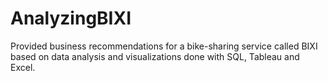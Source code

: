 # AnalyzingBIXI
Provided business recommendations for a bike-sharing service called BIXI based on data analysis and visualizations done with SQL, Tableau and Excel.
